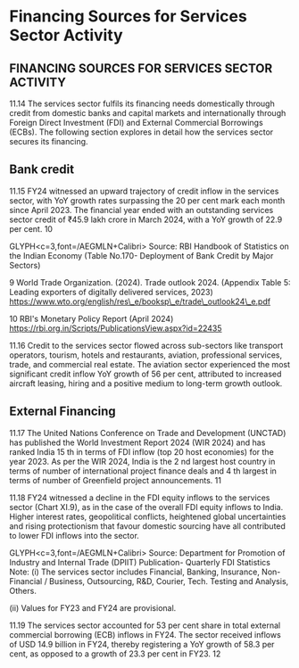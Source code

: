 # Financing Sources for Services Sector Activity

## FINANCING SOURCES FOR SERVICES SECTOR ACTIVITY

11.14 The services sector fulfils its financing needs domestically through credit from domestic banks and capital markets and internationally through Foreign Direct Investment (FDI) and External  Commercial  Borrowings  (ECBs).  The  following  section  explores  in  detail  how  the services sector secures its financing.

## Bank credit

11.15 FY24 witnessed an upward trajectory of credit inflow in the services sector, with YoY growth rates surpassing the 20 per cent mark each month since April 2023. The financial year ended with an outstanding services sector credit of ₹45.9 lakh crore in March 2024, with a YoY growth of 22.9 per cent. 10

<!-- image -->

GLYPH&lt;c=3,font=/AEGMLN+Calibri&gt; Source: RBI Handbook of Statistics on the Indian Economy (Table No.170- Deployment of Bank Credit by Major Sectors)

9    World Trade Organization. (2024). Trade outlook 2024. (Appendix Table 5: Leading exporters of digitally delivered services, 2023) https://www.wto.org/english/res\_e/booksp\_e/trade\_outlook24\_e.pdf

10 RBI's Monetary Policy Report (April 2024) https://rbi.org.in/Scripts/PublicationsView.aspx?id=22435

11.16 Credit to the services sector flowed across sub-sectors like transport operators, tourism, hotels  and  restaurants,  aviation,  professional  services,  trade,  and  commercial  real  estate. The aviation sector experienced the most significant credit inflow YoY growth of 56 per cent, attributed to increased aircraft leasing, hiring and a positive medium to long-term growth outlook.

## External Financing

11.17 The United Nations Conference on Trade and Development (UNCTAD) has published the World Investment Report 2024 (WIR 2024) and has ranked India 15 th  in terms of FDI inflow (top 20 host economies) for the year 2023. As per the WIR 2024, India is the 2 nd  largest host country in terms of number of international project finance deals and 4 th  largest in terms of number of Greenfield project announcements. 11

11.18 FY24 witnessed a decline in the FDI equity inflows to the services sector (Chart XI.9), as in the case of the overall FDI equity inflows to India. Higher interest rates, geopolitical conflicts, heightened global uncertainties and rising protectionism that favour domestic sourcing have all contributed to lower FDI inflows into the sector.

<!-- image -->

GLYPH&lt;c=3,font=/AEGMLN+Calibri&gt; Source: Department for Promotion of Industry and Internal Trade (DPIIT) Publication- Quarterly FDI Statistics Note: (i) The services sector includes Financial, Banking, Insurance, Non-Financial / Business, Outsourcing, R&amp;D, Courier, Tech. Testing and Analysis, Others.

(ii) Values for FY23 and FY24 are provisional.

11.19 The  services  sector  accounted  for  53  per  cent  share  in  total  external  commercial borrowing (ECB) inflows in FY24. The sector received inflows of USD 14.9 billion in FY24, thereby registering a YoY growth of 58.3 per cent, as opposed to a growth of 23.3 per cent in FY23. 12